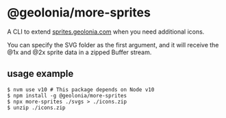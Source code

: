 # @geolonia/more-sprites

A CLI to extend [sprites.geolonia.com](https://github.com/geolonia/sprites.geolonia.com) when you need additional icons.

You can specify the SVG folder as the first argument, and it will receive the @1x and @2x sprite data in a zipped Buffer stream.

## usage example

```shell
$ nvm use v10 # This package depends on Node v10
$ npm install -g @geolonia/more-sprites
$ npx more-sprites ./svgs > ./icons.zip
$ unzip ./icons.zip
```
